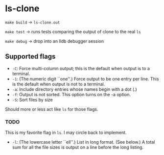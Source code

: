 # ls-clone

`make build` -> `ls-clone.out`

`make test` -> runs tests comparing the output of clone to the real `ls`

`make debug` -> drop into an lldb debugger session

## Supported flags

* `-C`: Force multi-column output; this is the default when output is to a terminal.
* `-1`: (The numeric digit ``one''.)  Force output to be one entry per line.  This is the default when output is not to a terminal.
* `-a`: Include directory entries whose names begin with a dot (.)
* `-f`: Output is not sorted.  This option turns on the -a option.
* `-S`: Sort files by size

Should more or less act like `ls` for those flags.

### TODO

This is my favorite flag in `ls`. I may circle back to implement.

* `-l`: (The lowercase letter ``ell''.)  List in long format.  (See below.)  A total sum for all the file sizes is output on a line before the long listing.
